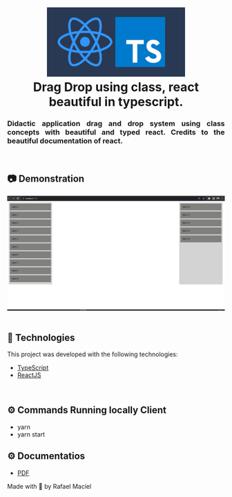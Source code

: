 <h1 align="center">
  <img alt="" title="typescript fundamentals" src=".github/demostration_aplication.png" width="320px" />
  <br>
  Drag Drop using class, react beautiful in typescript. 
</h1>


<h3 align="justify">
Didactic application drag and drop system using class concepts with beautiful and typed react. Credits to the beautiful documentation of react.
</h3>
<br>

## 📷 Demonstration

<div align="center" >
<h4 align="left"></h4>
  <img src=".github/demostration_aplication_2.gif">
</div>
<br>

## 🚀 Technologies

This project was developed with the following technologies:

- [TypeScript](https://www.typescriptlang.org/docs/)
- [ReactJS](https://reactjs.org/)

<br>

## ⚙ Commands Running locally Client
- yarn
- yarn start

## ⚙ Documentatios
- <a href=".github/Documentation.pdf">PDF</a>

Made with 💜 by Rafael Maciel
